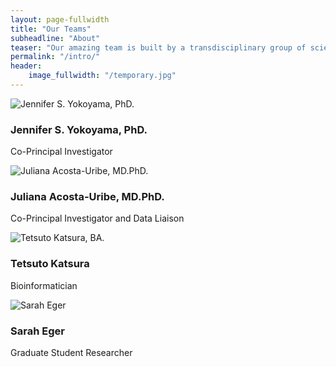 ```yaml
---
layout: page-fullwidth
title: "Our Teams"
subheadline: "About"
teaser: "Our amazing team is built by a transdisciplinary group of scientists based at the University of California, San Francisco and University of California, Santa Barbara."
permalink: "/intro/"
header:
    image_fullwidth: "/temporary.jpg"
---
```

<head>
    <link rel="stylesheet" href="{{ site.url }}{{ site.baseurl }}/assets/css/popups.css">
    <link rel="stylesheet" href="{{ site.url }}{{ site.baseurl }}/assets/css/customimg.css">
</head>

<div class="team-member">
    <div class="circle-container-team">
        <img class="team-img" src="{{ site.urlimg }}team/Jennifer.jpg" alt="Jennifer S. Yokoyama, PhD.">
    </div>
    <h3>Jennifer S. Yokoyama, PhD.</h3>
    <p class="text-author">Co-Principal Investigator</p>
    <div class="links">
        <a href="https://twitter.com/yokoyamalabucsf/" title="Twitter (X)">
            <i class="icon-twitter"></i>
        </a>
        <a href="https://yokoyamalab.ucsf.edu" title="Website">
            <i class="icon-globe"></i>
        </a>
    </div>
</div>

<div class="team-member">
    <div class="circle-container-team">
        <img class="team-img" src="{{ site.urlimg }}team/Juliana.jpg" alt="Juliana Acosta-Uribe, MD.PhD.">
    </div>
    <h3>Juliana Acosta-Uribe, MD.PhD.</h3>
    <p class="text-author">Co-Principal Investigator and Data Liaison</p>
    <div class="links">
        <a href="https://github.com/acostauribe/" title="GitHub">
            <i class="icon-github"></i>
        </a>
        <a href="https://www.linkedin.com/in/acosta-uribe/" title="Linkedin">
            <i class="icon-linkedin"></i>
        </a>
    </div>
</div>

<div class="team-member">
    <div class="circle-container-team">
        <img class="team-img" src="{{ site.urlimg }}team/Tetsuto.jpg" alt="Tetsuto Katsura, BA.">
    </div>
    <h3>Tetsuto Katsura</h3>
    <p class="text-author">Bioinformatician</p>
    <div class="links">
        <a href="https://github.com/tetsuto-k/" title="GitHub">
            <i class="icon-github"></i>
        </a>
        <a href="https://www.linkedin.com/in/tetsuto-katsura-247059232/" title="Linkedin">
            <i class="icon-linkedin"></i>
        </a>
    </div>
</div>

<div class="team-member">
    <div class="circle-container-team">
        <img class="team-img" src="{{ site.urlimg }}team/Sarah.jpg" alt="Sarah Eger">
    </div>
    <h3>Sarah Eger</h3>
    <p class="text-author">Graduate Student Researcher</p>
    <div class="links">
        <a href="https://www.linkedin.com/in/sarah-eger/" title="Linkedin">
            <i class="icon-linkedin"></i>
        </a>
    </div>
</div>

<!---
## Features

* [Responsive Gallery][1], [Videos][2], [Grid][3], [Typography][4],...
* 100% GitHub Pages friendly 
* Easy editable navigation, footer and social media links
* Language Ready – just translate one file.
* Lots of possibilities to customize it to your needs
* Lots of different headers
* Various post formats to let your content shine
* Uses Jekyll 3.0
* Multiple possibilities to use images in different ways
* Fine typography
* Play Video and Audio with [Mediaelement.js][5]

 [1]: {{ site.url }}/design/gallery/
 [2]: {{ site.url }}/design/video/
 [3]: {{ site.url }}/design/grid/
 [4]: {{ site.url }}/design/typography/
 [5]: {{ site.url }}/design/mediaelement_js/
--->
